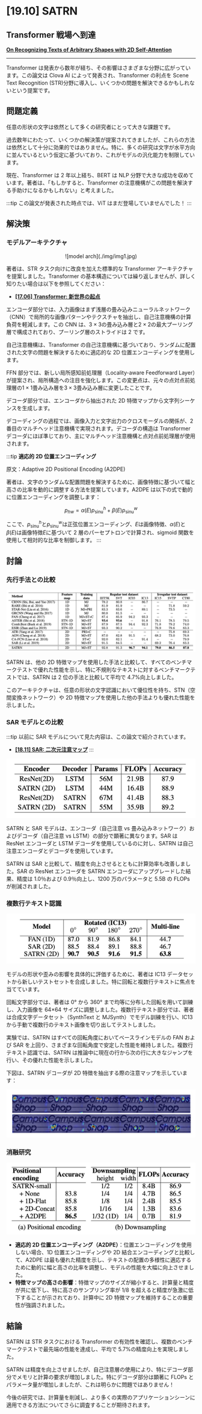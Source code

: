 # [19.10] SATRN

## Transformer 戦場へ到達

[**On Recognizing Texts of Arbitrary Shapes with 2D Self-Attention**](https://arxiv.org/abs/1910.04396)

---

Transformer は発表から数年が経ち、その影響はさまざまな分野に広がっています。この論文は Clova AI によって発表され、Transformer の利点を Scene Text Recognition (STR)分野に導入し、いくつかの問題を解決できるかもしれないという提案です。

## 問題定義

任意の形状の文字は依然として多くの研究者にとって大きな課題です。

過去数年にわたって、いくつかの解決策が提案されてきましたが、これらの方法は依然として十分に効果的ではありません。特に、多くの研究は文字が水平方向に並んでいるという仮定に基づいており、これがモデルの汎化能力を制限しています。

現在、Transformer は 2 年以上経ち、BERT は NLP 分野で大きな成功を収めています。著者は、「もしかすると、Transformer の注意機構がこの問題を解決する手助けになるかもしれない」と考えました。

:::tip
この論文が発表された時点では、ViT はまだ登場していませんでした！
:::

## 解決策

### モデルアーキテクチャ

<div align="center">
<figure style={{"width": "70%"}}>
![model arch](./img/img1.jpg)
</figure>
</div>

著者は、STR タスク向けに改良を加えた標準的な Transformer アーキテクチャを提案しました。Transformer の基本構造については繰り返しませんが、詳しく知りたい場合は以下を参照してください：

- [**[17.06] Transformer: 新世界の起点**](../../transformers/1706-transformer/index.md)

エンコーダ部分では、入力画像はまず浅層の畳み込みニューラルネットワーク（CNN）で局所的な画像パターンやテクスチャを抽出し、自己注意機構の計算負荷を軽減します。この CNN は、$3 \times 3$の畳み込み層と$2 \times 2$の最大プーリング層で構成されており、プーリング層のストライドは 2 です。

自己注意機構は、Transformer の自己注意機構に基づいており、ランダムに配置された文字の問題を解決するために適応的な 2D 位置エンコーディングを使用します。

FFN 部分では、新しい局所感知前処理層（Locality-aware Feedforward Layer）が提案され、局所構造への注目を強化します。この変更点は、元々の点対点前処理層の$1 \times 1$畳み込み層を$3 \times 3$畳み込み層に変更したことです。

デコーダ部分では、エンコーダから抽出された 2D 特徴マップから文字列シーケンスを生成します。

デコーディングの過程では、画像入力と文字出力のクロスモーダルの関係が、2 番目のマルチヘッド注意機構で実現されます。デコーダの構造は Transformer デコーダにほぼ準じており、主にマルチヘッド注意機構と点対点前処理層が使用されます。

:::tip
**適応的 2D 位置エンコーディング**

原文：Adaptive 2D Positional Encoding (A2DPE)

著者は、文字のランダムな配置問題を解決するために、画像特徴に基づいて幅と高さの比率を動的に調整する方法を提案しています。A2DPE は以下の式で動的に位置エンコーディングを調整します：

$$
p_{hw} = \alpha(E) p_{\text{sinu}}^h + \beta(E) p_{\text{sinu}}^w
$$

ここで、$p_{\text{sinu}}^h$と$p_{\text{sinu}}^w$は正弦位置エンコーディング、$E$は画像特徴、$\alpha(E)$と$\beta(E)$は画像特徴$E$に基づいて 2 層のパーセプトロンで計算され、sigmoid 関数を使用して相対的な比率を制御します。
:::

## 討論

### 先行手法との比較

![comp](./img/img3.jpg)

SATRN は、他の 2D 特徴マップを使用した手法と比較して、すべてのベンチマークテストで優れた性能を示し、特に不規則なテキストに対するベンチマークテストでは、SATRN は 2 位の手法と比較して平均で 4.7%向上しました。

このアーキテクチャは、任意の形状の文字認識において優位性を持ち、STN（空間変換ネットワーク）や 2D 特徴マップを使用した他の手法よりも優れた性能を示しました。

### SAR モデルとの比較

:::tip
以前に SAR モデルについて見た内容は、この論文で紹介されています。

- [**[18.11] SAR: 二次元注意マップ**](../1811-sar/index.md)
  :::

![sar](./img/img4.jpg)

SATRN と SAR モデルは、エンコーダ（自己注意 vs 畳み込みネットワーク）およびデコーダ（自己注意 vs LSTM）の部分で顕著に異なります。SAR は ResNet エンコーダと LSTM デコーダを使用しているのに対し、SATRN は自己注意エンコーダとデコーダを使用しています。

SATRN は SAR と比較して、精度を向上させるとともに計算効率も改善しました。SAR の ResNet エンコーダを SATRN エンコーダにアップグレードした結果、精度は 1.0％および 0.9％向上し、1200 万のパラメータと 5.5B の FLOPs が削減されました。

### 複数行テキスト認識

![multi](./img/img10.jpg)

モデルの形状や歪みの影響を具体的に評価するために、著者は IC13 データセットから新しいテストセットを合成しました。特に回転と複数行テキストに焦点を当てています。

回転文字部分では、著者は 0° から 360° まで均等に分布した回転を用いて訓練し、入力画像を 64×64 サイズに調整しました。複数行テキスト部分では、著者は合成文字データセット（SynthText と MJSynth）でモデル訓練を行い、IC13 から手動で複数行のテキスト画像を切り出してテストしました。

実験では、SATRN はすべての回転角度においてベースラインモデルの FAN および SAR を上回り、さまざまな回転角度で安定した性能を維持しました。複数行テキスト認識では、SATRN は推論中に現在の行から次の行に大きなジャンプを行い、その優れた性能を示しました。

下図は、SATRN デコーダが 2D 特徴を抽出する際の注意マップを示しています：

![multi](./img/img11.jpg)

### 消融研究

![ablation](./img/img7.jpg)

- **適応的 2D 位置エンコーディング（A2DPE）**：位置エンコーディングを使用しない場合、1D 位置エンコーディングや 2D 結合エンコーディングと比較して、A2DPE は最も優れた精度を示し、テキストの配置の多様性に適応するために動的に幅と高さの比率を調整し、モデルの性能を大幅に向上させました。
- **特徴マップの高さの影響**：特徴マップのサイズが縮小すると、計算量と精度が共に低下し、特に高さのサンプリング率が 1/8 を超えると精度が急激に低下することが示されており、計算中に 2D 特徴マップを維持することの重要性が強調されました。

## 結論

SATRN は STR タスクにおける Transformer の有効性を確認し、複数のベンチマークテストで最先端の性能を達成し、平均で 5.7%の精度向上を実現しました。

SATRN は精度を向上させましたが、自己注意層の使用により、特にデコーダ部分でメモリと計算の要求が増加しました。特にデコーダ部分は顕著に FLOPs とパラメータ量が増加しましたが、これは明らかに問題ではありません！

今後の研究では、計算量を削減し、より多くの実際のアプリケーションシーンに適用できる方法についてさらに調査することが期待されます。
